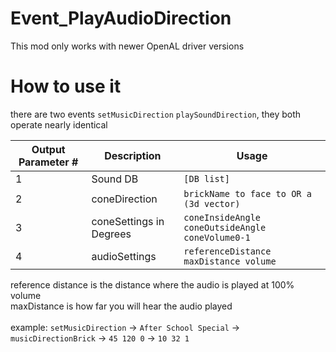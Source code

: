 # Event_PlayAudioDirection
This mod only works with newer OpenAL driver versions
# How to use it
there are two events `setMusicDirection` `playSoundDirection`, they both operate nearly identical

Output Parameter # | Description | Usage
------------ | ------------- | -------------
1 | Sound DB | `[DB list]`<br>
2 | coneDirection | `brickName to face to OR a (3d vector)`<br>
3 | coneSettings in Degrees | `coneInsideAngle coneOutsideAngle coneVolume0-1`<br>
4 | audioSettings | `referenceDistance maxDistance volume`

reference distance is the distance where the audio is played at 100% volume<br>
maxDistance is how far you will hear the audio played<br>
<br>
example:
`setMusicDirection` -> `After School Special` -> `musicDirectionBrick` -> `45 120 0` -> `10 32 1`
